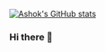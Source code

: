 [![Ashok's GitHub stats](https://github-readme-stats.vercel.app/api?username=ashok-khanna)](https://github.com/anuraghazra/github-readme-stats)

### Hi there 👋

<!--
**ashok-khanna/ashok-khanna** is a ✨ _special_ ✨ repository because its `README.md` (this file) appears on your GitHub profile.

Here are some ideas to get you started:

- 🔭 I’m currently working on ...
- 🌱 I’m currently learning ...
- 👯 I’m looking to collaborate on ...
- 🤔 I’m looking for help with ...
- 💬 Ask me about ...
- 📫 How to reach me: ...
- 😄 Pronouns: ...
- ⚡ Fun fact: ...
-->
